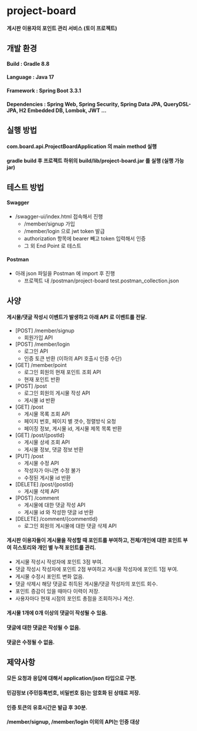 # project-board
#### 게시판 이용자의 포인트 관리 서비스 (토이 프로젝트)

## 개발 환경

#### Build : Gradle 8.8
#### Language : Java 17
#### Framework : Spring Boot 3.3.1
#### Dependencies : Spring Web, Spring Security, Spring Data JPA, QueryDSL-JPA, H2 Embedded DB, Lombok, JWT ...



## 실행 방법

#### com.board.api.ProjectBoardApplication 의 main method 실행
#### gradle build 후 프로젝트 하위의 build/lib/project-board.jar 를 실행 (실행 가능 jar)

## 테스트 방법

#### Swagger
* /swagger-ui/index.html 접속해서 진행
  * /member/signup 가입
  * /member/login 으로 jwt token 발급
  * authorization 항목에 bearer 빼고 token 입력해서 인증
  * 그 외 End Point 로 테스트

#### Postman
* 아래 json 파일을 Postman 에 import 후 진행 
  * 프로젝트 내 /postman/project-board test.postman_collection.json

## 사양

#### 게시물/댓글 작성시 이벤트가 발생하고 아래 API 로 이벤트를 전달.
* [POST] /member/signup
  * 회원가입 API
* [POST] /member/login
  * 로그인 API 
  * 인증 토큰 반환 (이하의 API 호출시 인증 수단)
* [GET] /member/point
  * 로그인 회원의 현재 포인트 조회 API
  * 현재 포인트 반환
* [POST] /post
  * 로그인 회원의 게시물 작성 API
  * 게시물 id 반환
* [GET] /post
  * 게시물 목록 조회 API
  * 페이지 번호, 페이지 별 갯수, 정렬방식 요청
  * 페이징 정보, 게시물 id, 게시물 제목 목록 반환
* [GET] /post/{postId}
  * 게시물 상세 조회 API
  * 게시물 정보, 댓글 정보 반환
* [PUT] /post
  * 게시물 수정 API
  * 작성자가 아니면 수정 불가
  * 수정된 게시물 id 반환
* [DELETE] /post/{postId}
  * 게시물 삭제 API
* [POST] /comment
  * 게시물에 대한 댓글 작성 API
  * 게시물 id 와 작성한 댓글 id 반환
* [DELETE] /comment/{commentId}
  * 로그인 회원의 게시물에 대한 댓글 삭제 API

#### 게시판 이용자들이 게시물을 작성할 때 포인트를 부여하고, 전체/개인에 대한 포인트 부여 히스토리와 개인 별 누적 포인트를 관리.
* 게시물 작성시 작성자에 포인트 3점 부여.
* 댓글 작성시 작성자에 포인트 2점 부여하고 게시물 작성자에 포인트 1점 부여.
* 게시물 수정시 포인트 변화 없음.
* 댓글 삭제시 해당 댓글로 취득된 게시물/댓글 작성자의 포인트 회수. 
* 포인트 증감이 있을 때마다 이력이 저장.
* 사용자마다 현재 시점의 포인트 총점을 조회하거나 계산.
#### 게시물 1개에 0개 이상의 댓글이 작성될 수 있음.
#### 댓글에 대한 댓글은 작성될 수 없음.
#### 댓글은 수정될 수 없음.


## 제약사항

#### 모든 요청과 응답에 대해서 application/json 타입으로 구현.
#### 민감정보 (주민등록번호, 비밀번호 등)는 암호화 된 상태로 저장.
#### 인증 토큰의 유효시간은 발급 후 30분.
#### /member/signup, /member/login 이외의 API는 인증 대상
